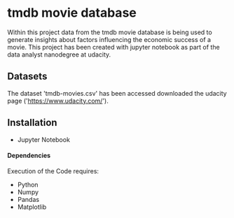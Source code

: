# tmdb movie database
Within this project data from the tmdb movie database is being used to generate insights about factors influencing
the economic success of a movie. This project has been created with jupyter notebook as part of the data analyst 
nanodegree at udacity.

## Datasets
The dataset 'tmdb-movies.csv' has been accessed downloaded the udacity page ('https://www.udacity.com/').

## Installation
- Jupyter Notebook
#### Dependencies
Execution of the Code requires:
- Python
- Numpy
- Pandas
- Matplotlib
